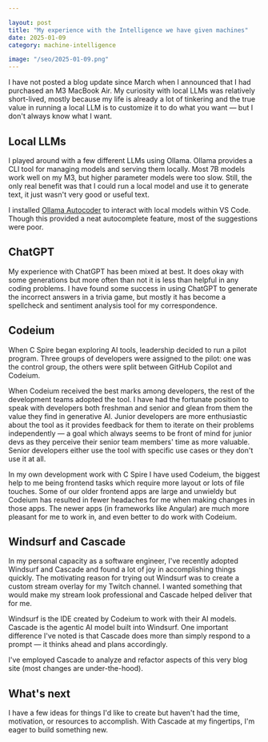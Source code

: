 ```yaml
---

layout: post
title: "My experience with the Intelligence we have given machines"
date: 2025-01-09
category: machine-intelligence

image: "/seo/2025-01-09.png"
---
```


I have not posted a blog update since March when I announced that I had purchased an M3 MacBook Air.
My curiosity with local LLMs was relatively short-lived, mostly because my life is already a lot of tinkering and the true value in running a local LLM is to customize it to do what you want — but I don't always know what I want.

## Local LLMs

I played around with a few different LLMs using Ollama.
Ollama provides a CLI tool for managing models and serving them locally.
Most 7B models work well on my M3, but higher parameter models were too slow.
Still, the only real benefit was that I could run a local model and use it to generate text, it just wasn't very good or useful text.

I installed [Ollama Autocoder][autocoder] to interact with local models within VS Code.
Though this provided a neat autocomplete feature, most of the suggestions were poor.

## ChatGPT

My experience with ChatGPT has been mixed at best.
It does okay with some generations but more often than not it is less than helpful in any coding problems.
I have found some success in using ChatGPT to generate the incorrect answers in a trivia game, but mostly it has become a spellcheck and sentiment analysis tool for my correspondence.

## Codeium

When C Spire began exploring AI tools, leadership decided to run a pilot program.
Three groups of developers were assigned to the pilot: one was the control group, the others were split between GitHub Copilot and Codeium.

When Codeium received the best marks among developers, the rest of the development teams adopted the tool.
I have had the fortunate position to speak with developers both freshman and senior and glean from them the value they find in generative AI.
Junior developers are more enthusiastic about the tool as it provides feedback for them to iterate on their problems independently — a goal which always seems to be front of mind for junior devs as they perceive their senior team members' time as more valuable.
Senior developers either use the tool with specific use cases or they don't use it at all.

In my own development work with C Spire I have used Codeium, the biggest help to me being frontend tasks which require more layout or lots of file touches.
Some of our older frontend apps are large and unwieldy but Codeium has resulted in fewer headaches for me when making changes in those apps.
The newer apps (in frameworks like Angular) are much more pleasant for me to work in, and even better to do work with Codeium.

## Windsurf and Cascade

In my personal capacity as a software engineer, I've recently adopted Windsurf and Cascade and found a lot of joy in accomplishing things quickly.
The motivating reason for trying out Windsurf was to create a custom stream overlay for my Twitch channel.
I wanted something that would make my stream look professional and Cascade helped deliver that for me.

Windsurf is the IDE created by Codeium to work with their AI models.
Cascade is the agentic AI model built into Windsurf.
One important difference I've noted is that Cascade does more than simply respond to a prompt — it thinks ahead and plans accordingly.

I've employed Cascade to analyze and refactor aspects of this very blog site (most changes are under-the-hood).

## What's next

I have a few ideas for things I'd like to create but haven't had the time, motivation, or resources to accomplish. With Cascade at my fingertips, I'm eager to build something new.

[autocoder]: https://github.com/ollama/ollama-autocoder
